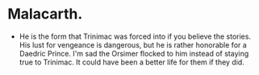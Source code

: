 # Malacarth.
- He is the form that Trinimac was forced into if you believe the stories. His lust for vengeance is dangerous, but he is rather honorable for a Daedric Prince. I'm sad the Orsimer flocked to him instead of staying true to Trinimac. It could have been a better life for them if they did.
